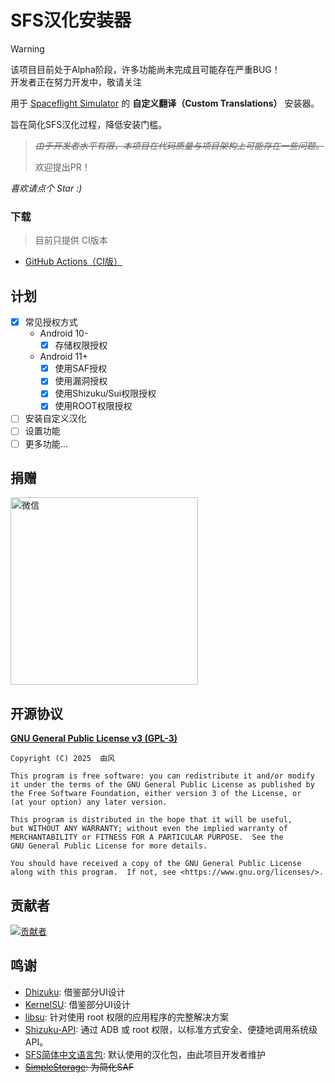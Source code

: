 # SFS汉化安装器

> [!WARNING]
> 该项目目前处于Alpha阶段，许多功能尚未完成且可能存在严重BUG！  
> 开发者正在努力开发中，敬请关注

用于 [Spaceflight Simulator](https://spaceflightsimulator.com/) 的 **自定义翻译（Custom Translations）** 安装器。

旨在简化SFS汉化过程，降低安装门槛。

> ~~*由于开发者水平有限，本项目在代码质量与项目架构上可能存在一些问题。*~~
> 
> 欢迎提出PR！

*喜欢请点个 Star :)*

### 下载

> 目前只提供 CI版本
- [GitHub Actions（CI版）](https://github.com/youfeng11/SFS-CustomTranslations-Installer/actions/workflows/android.yml)

## 计划

- [x] 常见授权方式
  - Android 10-
    - [x] 存储权限授权
  - Android 11+
    - [x] 使用SAF授权
    - [x] 使用漏洞授权
    - [x] 使用Shizuku/Sui权限授权
    - [x] 使用ROOT权限授权
- [ ] 安装自定义汉化
- [ ] 设置功能
- [ ] 更多功能...

## 捐赠

<img src="https://pan.tenire.com/view.php/40a71c2ac20505ac131046925d138129.png" width="300" alt="微信">

## 开源协议

[**GNU General Public License v3 (GPL-3)**](LICENSE)
```
Copyright (C) 2025  由风

This program is free software: you can redistribute it and/or modify
it under the terms of the GNU General Public License as published by
the Free Software Foundation, either version 3 of the License, or
(at your option) any later version.

This program is distributed in the hope that it will be useful,
but WITHOUT ANY WARRANTY; without even the implied warranty of
MERCHANTABILITY or FITNESS FOR A PARTICULAR PURPOSE.  See the
GNU General Public License for more details.

You should have received a copy of the GNU General Public License
along with this program.  If not, see <https://www.gnu.org/licenses/>.
```

## 贡献者

<a href="https://github.com/youfeng11/SFS-CustomTranslations-Installer/graphs/contributors">
  <img src="https://contrib.rocks/image?repo=youfeng11/SFS-CustomTranslations-Installer"  alt="贡献者"/>
</a>

## 鸣谢
- [Dhizuku](https://github.com/iamr0s/Dhizuku): 借鉴部分UI设计
- [KernelSU](https://github.com/tiann/KernelSU): 借鉴部分UI设计
- [libsu](https://github.com/topjohnwu/libsu): 针对使用 root 权限的应用程序的完整解决方案
- [Shizuku-API](https://github.com/RikkaApps/Shizuku-API): 通过 ADB 或 root 权限，以标准方式安全、便捷地调用系统级 API。
- [SFS简体中文语言包](https://gitee.com/YouFeng11/SFS-zh-CN-Translation): 默认使用的汉化包，由此项目开发者维护
- ~~[SimpleStorage](https://github.com/anggrayudi/SimpleStorage): 为简化SAF~~
